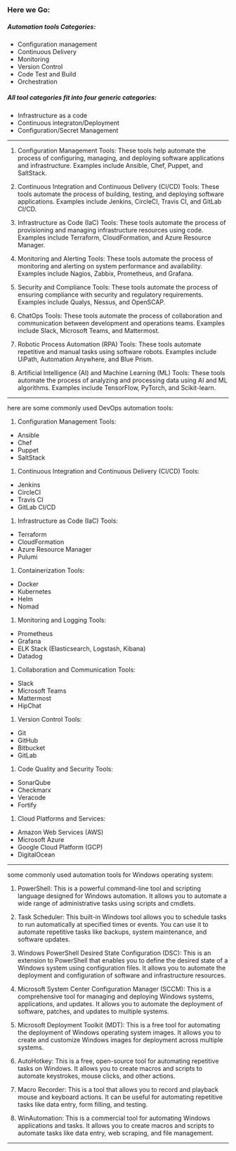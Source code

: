 ### Here we Go:

##### Automation tools Categories:
* Configuration management 
* Continuous Delivery 
* Monitoring 
* Version Control
* Code Test and Build
* Orchestration 

##### All tool categories fit into four generic categories:
* Infrastructure as a code 
* Continuous integraton/Deployment 
* Configuration/Secret Management 

___
<ol>
<li>
<p>Configuration Management Tools: These tools help automate the process of configuring, managing, and deploying software applications and infrastructure. Examples include Ansible, Chef, Puppet, and SaltStack.</p>
</li>
<li>
<p>Continuous Integration and Continuous Delivery (CI/CD) Tools: These tools automate the process of building, testing, and deploying software applications. Examples include Jenkins, CircleCI, Travis CI, and GitLab CI/CD.</p>
</li>
<li>
<p>Infrastructure as Code (IaC) Tools: These tools automate the process of provisioning and managing infrastructure resources using code. Examples include Terraform, CloudFormation, and Azure Resource Manager.</p>
</li>
<li>
<p>Monitoring and Alerting Tools: These tools automate the process of monitoring and alerting on system performance and availability. Examples include Nagios, Zabbix, Prometheus, and Grafana.</p>
</li>
<li>
<p>Security and Compliance Tools: These tools automate the process of ensuring compliance with security and regulatory requirements. Examples include Qualys, Nessus, and OpenSCAP.</p>
</li>
<li>
<p>ChatOps Tools: These tools automate the process of collaboration and communication between development and operations teams. Examples include Slack, Microsoft Teams, and Mattermost.</p>
</li>
<li>
<p>Robotic Process Automation (RPA) Tools: These tools automate repetitive and manual tasks using software robots. Examples include UiPath, Automation Anywhere, and Blue Prism.</p>
</li>
<li>
<p>Artificial Intelligence (AI) and Machine Learning (ML) Tools: These tools automate the process of analyzing and processing data using AI and ML algorithms. Examples include TensorFlow, PyTorch, and Scikit-learn.</p>
</li>
</ol>

___

<p>here are some commonly used DevOps automation tools:</p>
<ol>
<li>Configuration Management Tools:</li>
</ol>
<ul>
<li>Ansible</li>
<li>Chef</li>
<li>Puppet</li>
<li>SaltStack</li>
</ul>
<ol>
<li>Continuous Integration and Continuous Delivery (CI/CD) Tools:</li>
</ol>
<ul>
<li>Jenkins</li>
<li>CircleCI</li>
<li>Travis CI</li>
<li>GitLab CI/CD</li>
</ul>
<ol>
<li>Infrastructure as Code (IaC) Tools:</li>
</ol>
<ul>
<li>Terraform</li>
<li>CloudFormation</li>
<li>Azure Resource Manager</li>
<li>Pulumi</li>
</ul>
<ol>
<li>Containerization Tools:</li>
</ol>
<ul>
<li>Docker</li>
<li>Kubernetes</li>
<li>Helm</li>
<li>Nomad</li>
</ul>
<ol>
<li>Monitoring and Logging Tools:</li>
</ol>
<ul>
<li>Prometheus</li>
<li>Grafana</li>
<li>ELK Stack (Elasticsearch, Logstash, Kibana)</li>
<li>Datadog</li>
</ul>
<ol>
<li>Collaboration and Communication Tools:</li>
</ol>
<ul>
<li>Slack</li>
<li>Microsoft Teams</li>
<li>Mattermost</li>
<li>HipChat</li>
</ul>
<ol>
<li>Version Control Tools:</li>
</ol>
<ul>
<li>Git</li>
<li>GitHub</li>
<li>Bitbucket</li>
<li>GitLab</li>
</ul>
<ol>
<li>Code Quality and Security Tools:</li>
</ol>
<ul>
<li>SonarQube</li>
<li>Checkmarx</li>
<li>Veracode</li>
<li>Fortify</li>
</ul>
<ol>
<li>Cloud Platforms and Services:</li>
</ol>
<ul>
<li>Amazon Web Services (AWS)</li>
<li>Microsoft Azure</li>
<li>Google Cloud Platform (GCP)</li>
<li>DigitalOcean</li>
</ul>

___

<p>some commonly used automation tools for Windows operating system:</p>
<ol>
<li>
<p>PowerShell: This is a powerful command-line tool and scripting language designed for Windows automation. It allows you to automate a wide range of administrative tasks using scripts and cmdlets.</p>
</li>
<li>
<p>Task Scheduler: This built-in Windows tool allows you to schedule tasks to run automatically at specified times or events. You can use it to automate repetitive tasks like backups, system maintenance, and software updates.</p>
</li>
<li>
<p>Windows PowerShell Desired State Configuration (DSC): This is an extension to PowerShell that enables you to define the desired state of a Windows system using configuration files. It allows you to automate the deployment and configuration of software and infrastructure resources.</p>
</li>
<li>
<p>Microsoft System Center Configuration Manager (SCCM): This is a comprehensive tool for managing and deploying Windows systems, applications, and updates. It allows you to automate the deployment of software, patches, and updates to multiple systems.</p>
</li>
<li>
<p>Microsoft Deployment Toolkit (MDT): This is a free tool for automating the deployment of Windows operating system images. It allows you to create and customize Windows images for deployment across multiple systems.</p>
</li>
<li>
<p>AutoHotkey: This is a free, open-source tool for automating repetitive tasks on Windows. It allows you to create macros and scripts to automate keystrokes, mouse clicks, and other actions.</p>
</li>
<li>
<p>Macro Recorder: This is a tool that allows you to record and playback mouse and keyboard actions. It can be useful for automating repetitive tasks like data entry, form filling, and testing.</p>
</li>
<li>
<p>WinAutomation: This is a commercial tool for automating Windows applications and tasks. It allows you to create macros and scripts to automate tasks like data entry, web scraping, and file management.</p>
</li>
</ol>

___


